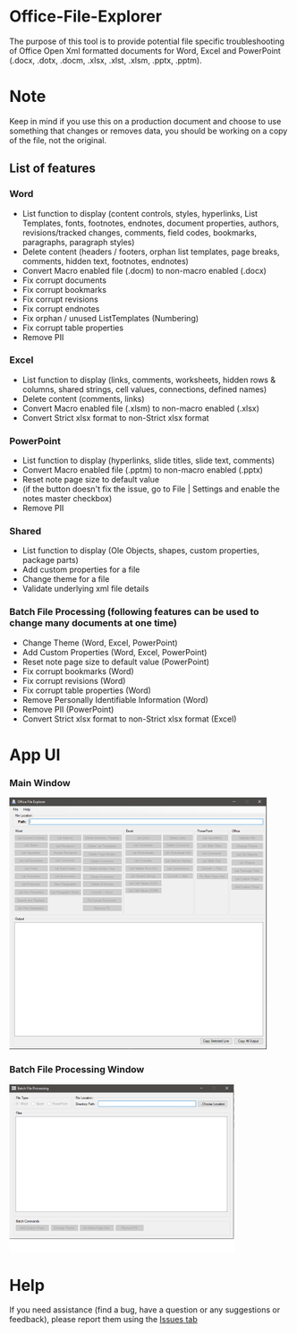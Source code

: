 # Office-File-Explorer

The purpose of this tool is to provide potential file specific troubleshooting of Office Open Xml formatted documents for Word, Excel and PowerPoint (.docx, .dotx, .docm, .xlsx, .xlst, .xlsm, .pptx, .pptm).

# Note
Keep in mind if you use this on a production document and choose to use something that changes or removes data, you should be working on a copy of the file, not the original.  

## List of features

### Word
* List function to display (content controls, styles, hyperlinks, List Templates, fonts, footnotes, endnotes, document properties, authors, revisions/tracked changes, comments, field codes, bookmarks, paragraphs, paragraph styles)
* Delete content (headers / footers, orphan list templates, page breaks, comments, hidden text, footnotes, endnotes)
* Convert Macro enabled file (.docm) to non-macro enabled (.docx)
* Fix corrupt documents
* Fix corrupt bookmarks
* Fix corrupt revisions
* Fix corrupt endnotes
* Fix orphan / unused ListTemplates (Numbering)
* Fix corrupt table properties
* Remove PII

### Excel
* List function to display (links, comments, worksheets, hidden rows & columns, shared strings, cell values, connections, defined names)
* Delete content (comments, links)
* Convert Macro enabled file (.xlsm) to non-macro enabled (.xlsx) 
* Convert Strict xlsx format to non-Strict xlsx format

### PowerPoint
* List function to display (hyperlinks, slide titles, slide text, comments)
* Convert Macro enabled file (.pptm) to non-macro enabled (.pptx)
* Reset note page size to default value 
*   (if the button doesn't fix the issue, go to File | Settings and enable the notes master checkbox)
* Remove PII

### Shared
* List function to display (Ole Objects, shapes, custom properties, package parts)
* Add custom properties for a file
* Change theme for a file
* Validate underlying xml file details

### Batch File Processing (following features can be used to change many documents at one time)
* Change Theme (Word, Excel, PowerPoint)
* Add Custom Properties (Word, Excel, PowerPoint)
* Reset note page size to default value (PowerPoint)
* Fix corrupt bookmarks (Word)
* Fix corrupt revisions (Word)
* Fix corrupt table properties (Word)
* Remove Personally Identifiable Information (Word)
* Remove PII (PowerPoint)
* Convert Strict xlsx format to non-Strict xlsx format (Excel)

# App UI

### Main Window
![image](https://github.com/desjarlais/desjarlais.github.io/blob/master/img/ofcmain.png?raw=true)

### Batch File Processing Window
![image](https://github.com/desjarlais/desjarlais.github.io/blob/master/img/ofcbatch.png?raw=true)

# Help
If you need assistance (find a bug, have a question or any suggestions or feedback), please report them using the [Issues tab](https://github.com/desjarlais/Office-File-Explorer/issues)
